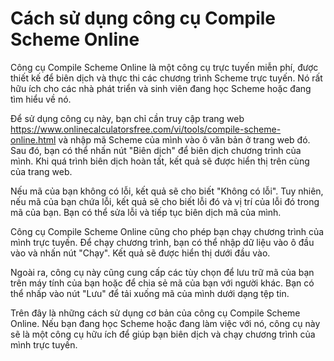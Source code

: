 Cách sử dụng công cụ Compile Scheme Online
==========================================

Công cụ Compile Scheme Online là một công cụ trực tuyến miễn phí, được thiết kế để biên dịch và thực thi các chương trình Scheme trực tuyến. Nó rất hữu ích cho các nhà phát triển và sinh viên đang học Scheme hoặc đang tìm hiểu về nó.

Để sử dụng công cụ này, bạn chỉ cần truy cập trang web <https://www.onlinecalculatorsfree.com/vi/tools/compile-scheme-online.html> và nhập mã Scheme của mình vào ô văn bản ở trang web đó. Sau đó, bạn có thể nhấn nút "Biên dịch" để biên dịch chương trình của mình. Khi quá trình biên dịch hoàn tất, kết quả sẽ được hiển thị trên cùng của trang web.

Nếu mã của bạn không có lỗi, kết quả sẽ cho biết "Không có lỗi". Tuy nhiên, nếu mã của bạn chứa lỗi, kết quả sẽ cho biết lỗi đó và vị trí của lỗi đó trong mã của bạn. Bạn có thể sửa lỗi và tiếp tục biên dịch mã của mình.

Công cụ Compile Scheme Online cũng cho phép bạn chạy chương trình của mình trực tuyến. Để chạy chương trình, bạn có thể nhập dữ liệu vào ô đầu vào và nhấn nút "Chạy". Kết quả sẽ được hiển thị dưới đầu vào.

Ngoài ra, công cụ này cũng cung cấp các tùy chọn để lưu trữ mã của bạn trên máy tính của bạn hoặc để chia sẻ mã của bạn với người khác. Bạn có thể nhấp vào nút "Lưu" để tải xuống mã của mình dưới dạng tệp tin.

Trên đây là những cách sử dụng cơ bản của công cụ Compile Scheme Online. Nếu bạn đang học Scheme hoặc đang làm việc với nó, công cụ này sẽ là một công cụ hữu ích để giúp bạn biên dịch và chạy chương trình của mình trực tuyến.